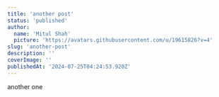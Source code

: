 ```yaml
---
title: 'another post'
status: 'published'
author:
  name: 'Mitul Shah'
  picture: 'https://avatars.githubusercontent.com/u/19615826?v=4'
slug: 'another-post'
description: ''
coverImage: ''
publishedAt: '2024-07-25T04:24:53.920Z'
---
```


another one